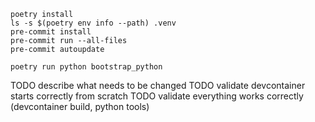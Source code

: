 ```
poetry install
ls -s $(poetry env info --path) .venv
pre-commit install
pre-commit run --all-files
pre-commit autoupdate

poetry run python bootstrap_python
```

TODO describe what needs to be changed
TODO validate devcontainer starts correctly from scratch
TODO validate everything works correctly (devcontainer build, python tools)
